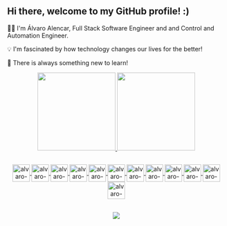 ## Hi there, welcome to my GitHub profile! :)

🧑‍💻 I'm Álvaro Alencar, Full Stack Software Engineer and and Control and Automation Engineer.

💡 I'm fascinated by how technology changes our lives for the better!

🧠 There is always something new to learn!

<div align="center">
    <a href="https://github.com/alvaroallencar">
    <img height="180em" src="https://github-readme-stats-sigma-five.vercel.app/api?username=alvaroallencar&show_icons=true&theme=tokyonight&include_all_commits=true&count_private=true" />
    <img height="180em" src="https://github-readme-stats-sigma-five.vercel.app/api/top-langs/?username=alvaroallencar&layout=compact&langs_count=8&theme=tokyonight&count_private=true"/>           
</div>  

##
  
<div style="display: inline_block" align="center">
    <img width="40px" alt="alvaro-typescript" align="center" src="https://cdn.jsdelivr.net/gh/devicons/devicon/icons/typescript/typescript-plain.svg" />
    <img width="40px" alt="alvaro-javascript" align="center" src="https://cdn.jsdelivr.net/gh/devicons/devicon/icons/javascript/javascript-plain.svg" />
    <img width="40px" alt="alvaro-html" align="center" src="https://cdn.jsdelivr.net/gh/devicons/devicon/icons/html5/html5-plain-wordmark.svg" />
    <img width="40px" alt="alvaro-css" align="center" src="https://cdn.jsdelivr.net/gh/devicons/devicon/icons/css3/css3-plain-wordmark.svg" />
    <img width="40px" alt="alvaro-react" align="center" src="https://cdn.jsdelivr.net/gh/devicons/devicon/icons/react/react-original.svg" />
    <img width="40px" alt="alvaro-nextjs" align="center" src="https://cdn.jsdelivr.net/gh/devicons/devicon/icons/nextjs/nextjs-original.svg" />      
    <img width="40px" alt="alvaro-nodejs" align="center" src="https://cdn.jsdelivr.net/gh/devicons/devicon/icons/nodejs/nodejs-plain.svg" />
    <img width="40px" alt="alvaro-nestjs" align="center" src="https://cdn.jsdelivr.net/gh/devicons/devicon/icons/nestjs/nestjs-plain.svg" />
    <img width="40px" alt="alvaro-python" align="center" src="https://cdn.jsdelivr.net/gh/devicons/devicon/icons/python/python-original.svg" />
    <img width="40px" alt="alvaro-socket.io" align="center" src="https://cdn.jsdelivr.net/gh/devicons/devicon/icons/socketio/socketio-original.svg" />
    <img width="40px" alt="alvaro-postgresql" align="center" src="https://cdn.jsdelivr.net/gh/devicons/devicon/icons/postgresql/postgresql-plain-wordmark.svg" />
    <img width="40px" alt="alvaro-mongodb" align="center" src="https://cdn.jsdelivr.net/gh/devicons/devicon/icons/mongodb/mongodb-plain-wordmark.svg" />
          
          
          
          
</div>

##
  
<div style="display: inline_block" align="center">
    <a href="https://www.linkedin.com/in/alvaro-romario-cavalcante-alencar/" target="_blank"><img src="https://img.shields.io/badge/LinkedIn-0077B5?style=for-the-badge&logo=linkedin&logoColor=white" target="_blank"></a>
</div>
